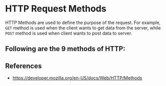 # HTTP Request Methods

HTTP Methods are used to define the purpose of the request. For example, `GET` method is used when the client wants to get data from the server, while `POST` method is used when client wants to post data to server.

Following are the 9 methods of HTTP:
- 

## References

- https://developer.mozilla.org/en-US/docs/Web/HTTP/Methods

